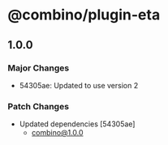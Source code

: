 # @combino/plugin-eta

## 1.0.0

### Major Changes

- 54305ae: Updated to use version 2

### Patch Changes

- Updated dependencies [54305ae]
    - combino@1.0.0
